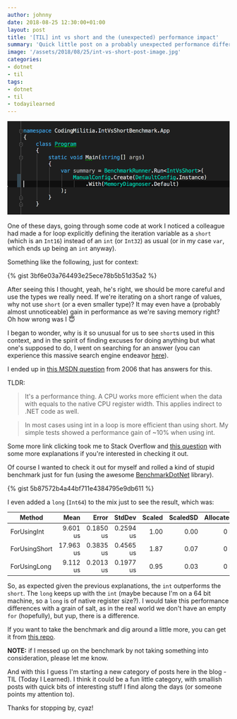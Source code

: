 ```yaml
---
author: johnny
date: 2018-08-25 12:30:00+01:00
layout: post
title: '[TIL] int vs short and the (unexpected) performance impact'
summary: 'Quick little post on a probably unexpected performance difference when using an int instead of a short in C#'
image: '/assets/2018/08/25/int-vs-short-post-image.jpg'
categories:
- dotnet
- til
tags:
- dotnet
- til
- todayilearned
---
```


[![int vs short](/assets/2018/08/25/int-vs-short-post-image.jpg)](/assets/2018/08/25/int-vs-short-post-image.jpg)

One of these days, going through some code at work I noticed a colleague had made a for loop explicitly defining the iteration variable as a `short` (which is an `Int16`) instead of an `int` (or `Int32`) as usual (or in my case `var`, which ends up being an `int` anyway).

Something like the following, just for context:

{% gist 3bf6e03a764493e25ece78b5b51d35a2 %}

After seeing this I thought, yeah, he's right, we should be more careful and use the types we really need. If we're iterating on a short range of values, why not use `short` (or a even smaller type)? It may even have a (probably almost unnoticeable) gain in performance as we're saving memory right? Oh how wrong was I 😇

I began to wonder, why is it so unusual for us to see `short`s used in this context, and in the spirit of finding excuses for doing anything but what one's supposed to do, I went on searching for an answer (you can experience this massive search engine endeavor [here](http://lmgtfy.com/?q=c%23+why+use+int+vs+short+in+for)).

I ended up in [this MSDN question](https://social.msdn.microsoft.com/Forums/en-US/839b9948-4fc7-471e-8ad6-f8473e2cc317/why-do-we-always-use-int-why-not-short?forum=csharplanguage) from 2006 that has answers for this.

TLDR:
> It's a performance thing.  A CPU works more efficient when the data with equals to the native CPU register width. This applies indirect to .NET code as well.

> In most cases using int in a loop is more efficient than using short. My simple tests showed a performance gain of ~10% when using int.

Some more link clicking took me to Stack Overflow and [this question](https://stackoverflow.com/questions/1097467/why-should-i-use-int-instead-of-a-byte-or-short-in-c-sharp) with some more explanations if you're interested in checking it out.

Of course I wanted to check it out for myself and rolled a kind of stupid benchmark just for fun (using the awesome [BenchmarkDotNet](https://benchmarkdotnet.org) library).

{% gist 5b87572b4a44bf711e4384795e9db611 %}

I even added a `long` (`Int64`) to the mix just to see the result, which was:

|        Method |      Mean |     Error |    StdDev | Scaled | ScaledSD | Allocated |
|-------------- |----------:|----------:|----------:|-------:|---------:|----------:|
|   ForUsingInt |  9.601 us | 0.1850 us | 0.2594 us |   1.00 |     0.00 |       0 B |
| ForUsingShort | 17.963 us | 0.3835 us | 0.4565 us |   1.87 |     0.07 |       0 B |
|  ForUsingLong |  9.112 us | 0.2013 us | 0.1977 us |   0.95 |     0.03 |       0 B |

So, as expected given the previous explanations, the `int` outperforms the `short`. The `long` keeps up with the `int` (maybe because I'm on a 64 bit machine, so a `long` is of native register size?). I would take this performance differences with a grain of salt, as in the real world we don't have an empty `for` (hopefully), but yup, there is a difference.

If you want to take the benchmark and dig around a little more, you can get it from [this repo](https://github.com/joaofbantunes/IntVsShortBenchmark).

**NOTE:** if I messed up on the benchmark by not taking something into consideration, please let me know.

And with this I guess I'm starting a new category of posts here in the blog - TIL (Today I Learned). I think it could be a fun little category, with smallish posts with quick bits of interesting stuff I find along the days (or someone points my attention to).

Thanks for stopping by, cyaz!